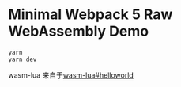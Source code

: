 # Minimal Webpack 5 Raw WebAssembly Demo

```
yarn
yarn dev
```


wasm-lua 来自于[wasm-lua#helloworld](https://github.com/askdaddy/wasm-lua)
